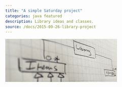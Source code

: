 ```yaml
---
title: "A simple Saturday project"
categories: java featured
description: Library ideas and classes. 
source: /docs/2015-09-26-library-project
---
```


<img src="/assets/img/IMG_5573.jpg" class="img-responsive" alt="Library UML">
